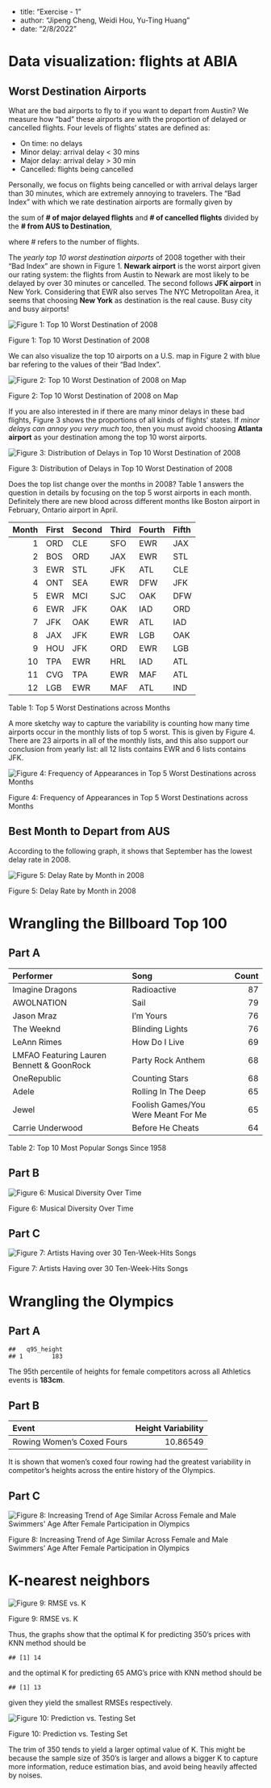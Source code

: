 -   title: “Exercise - 1”
-   author: “Jipeng Cheng, Weidi Hou, Yu-Ting Huang”
-   date: “2/8/2022”

# Data visualization: flights at ABIA

## Worst Destination Airports

What are the bad airports to fly to if you want to depart from Austin?
We measure how “bad” these airports are with the proportion of delayed
or cancelled flights. Four levels of flights’ states are defined as:

-   On time: no delays
-   Minor delay: arrival delay &lt; 30 mins
-   Major delay: arrival delay > 30 min
-   Cancelled: flights being cancelled

Personally, we focus on flights being cancelled or with arrival delays
larger than 30 minutes, which are extremely annoying to travelers. The
“Bad Index” with which we rate destination airports are formally given
by

the sum of **# of major delayed flights** and **# of cancelled flights**
divided by the **# from AUS to Destination**,

where # refers to the number of flights.

The *yearly top 10 worst destination airports* of 2008 together with
their “Bad Index” are shown in Figure 1. **Newark airport** is the worst
airport given our rating system: the flights from Austin to Newark are
most likely to be delayed by over 30 minutes or cancelled. The second
follows **JFK airport** in New York. Considering that EWR also serves
The NYC Metropolitan Area, it seems that choosing **New York** as
destination is the real cause. Busy city and busy airports!

<img src="Exercise_1_files/figure-markdown_strict/fig1-1.png" alt="Figure 1: Top 10 Worst Destination of 2008"  />
<p class="caption">
Figure 1: Top 10 Worst Destination of 2008
</p>

We can also visualize the top 10 airports on a U.S. map in Figure 2 with
blue bar refering to the values of their “Bad Index”.

<img src="Exercise_1_files/figure-markdown_strict/fig2-1.png" alt="Figure 2: Top 10 Worst Destination of 2008 on Map"  />
<p class="caption">
Figure 2: Top 10 Worst Destination of 2008 on Map
</p>

If you are also interested in if there are many minor delays in these
bad flights, Figure 3 shows the proportions of all kinds of flights’
states. If *minor delays can annoy you very much too*, then you must
avoid choosing **Atlanta airport** as your destination among the top 10
worst airports.

<img src="Exercise_1_files/figure-markdown_strict/fig3-1.png" alt="Figure 3: Distribution of Delays in Top 10 Worst Destination of 2008"  />
<p class="caption">
Figure 3: Distribution of Delays in Top 10 Worst Destination of 2008
</p>

Does the top list change over the months in 2008? Table 1 answers the
question in details by focusing on the top 5 worst airports in each
month. Definitely there are new blood across different months like
Boston airport in February, Ontario airport in April.

<table>
<thead>
<tr class="header">
<th style="text-align: right;">Month</th>
<th style="text-align: left;">First</th>
<th style="text-align: left;">Second</th>
<th style="text-align: left;">Third</th>
<th style="text-align: left;">Fourth</th>
<th style="text-align: left;">Fifth</th>
</tr>
</thead>
<tbody>
<tr class="odd">
<td style="text-align: right;">1</td>
<td style="text-align: left;">ORD</td>
<td style="text-align: left;">CLE</td>
<td style="text-align: left;">SFO</td>
<td style="text-align: left;">EWR</td>
<td style="text-align: left;">JAX</td>
</tr>
<tr class="even">
<td style="text-align: right;">2</td>
<td style="text-align: left;">BOS</td>
<td style="text-align: left;">ORD</td>
<td style="text-align: left;">JAX</td>
<td style="text-align: left;">EWR</td>
<td style="text-align: left;">STL</td>
</tr>
<tr class="odd">
<td style="text-align: right;">3</td>
<td style="text-align: left;">EWR</td>
<td style="text-align: left;">STL</td>
<td style="text-align: left;">JFK</td>
<td style="text-align: left;">ATL</td>
<td style="text-align: left;">CLE</td>
</tr>
<tr class="even">
<td style="text-align: right;">4</td>
<td style="text-align: left;">ONT</td>
<td style="text-align: left;">SEA</td>
<td style="text-align: left;">EWR</td>
<td style="text-align: left;">DFW</td>
<td style="text-align: left;">JFK</td>
</tr>
<tr class="odd">
<td style="text-align: right;">5</td>
<td style="text-align: left;">EWR</td>
<td style="text-align: left;">MCI</td>
<td style="text-align: left;">SJC</td>
<td style="text-align: left;">OAK</td>
<td style="text-align: left;">DFW</td>
</tr>
<tr class="even">
<td style="text-align: right;">6</td>
<td style="text-align: left;">EWR</td>
<td style="text-align: left;">JFK</td>
<td style="text-align: left;">OAK</td>
<td style="text-align: left;">IAD</td>
<td style="text-align: left;">ORD</td>
</tr>
<tr class="odd">
<td style="text-align: right;">7</td>
<td style="text-align: left;">JFK</td>
<td style="text-align: left;">OAK</td>
<td style="text-align: left;">EWR</td>
<td style="text-align: left;">ATL</td>
<td style="text-align: left;">IAD</td>
</tr>
<tr class="even">
<td style="text-align: right;">8</td>
<td style="text-align: left;">JAX</td>
<td style="text-align: left;">JFK</td>
<td style="text-align: left;">EWR</td>
<td style="text-align: left;">LGB</td>
<td style="text-align: left;">OAK</td>
</tr>
<tr class="odd">
<td style="text-align: right;">9</td>
<td style="text-align: left;">HOU</td>
<td style="text-align: left;">JFK</td>
<td style="text-align: left;">ORD</td>
<td style="text-align: left;">EWR</td>
<td style="text-align: left;">LGB</td>
</tr>
<tr class="even">
<td style="text-align: right;">10</td>
<td style="text-align: left;">TPA</td>
<td style="text-align: left;">EWR</td>
<td style="text-align: left;">HRL</td>
<td style="text-align: left;">IAD</td>
<td style="text-align: left;">ATL</td>
</tr>
<tr class="odd">
<td style="text-align: right;">11</td>
<td style="text-align: left;">CVG</td>
<td style="text-align: left;">TPA</td>
<td style="text-align: left;">EWR</td>
<td style="text-align: left;">MAF</td>
<td style="text-align: left;">ATL</td>
</tr>
<tr class="even">
<td style="text-align: right;">12</td>
<td style="text-align: left;">LGB</td>
<td style="text-align: left;">EWR</td>
<td style="text-align: left;">MAF</td>
<td style="text-align: left;">ATL</td>
<td style="text-align: left;">IND</td>
</tr>
</tbody>
</table>

Table 1: Top 5 Worst Destinations across Months

A more sketchy way to capture the variability is counting how many time
airports occur in the monthly lists of top 5 worst. This is given by
Figure 4. There are 23 airports in all of the monthly lists, and this
also support our conclusion from yearly list: all 12 lists contains EWR
and 6 lists contains JFK.

<img src="Exercise_1_files/figure-markdown_strict/fig4-1.png" alt="Figure 4: Frequency of Appearances in Top 5 Worst Destinations across Months"  />
<p class="caption">
Figure 4: Frequency of Appearances in Top 5 Worst Destinations across
Months
</p>

## Best Month to Depart from AUS

According to the following graph, it shows that September has the lowest
delay rate in 2008.

<img src="Exercise_1_files/figure-markdown_strict/fig5-1.png" alt="Figure 5: Delay Rate by Month in 2008"  />
<p class="caption">
Figure 5: Delay Rate by Month in 2008
</p>

# Wrangling the Billboard Top 100

## Part A

<table>
<thead>
<tr class="header">
<th style="text-align: left;">Performer</th>
<th style="text-align: left;">Song</th>
<th style="text-align: right;">Count</th>
</tr>
</thead>
<tbody>
<tr class="odd">
<td style="text-align: left;">Imagine Dragons</td>
<td style="text-align: left;">Radioactive</td>
<td style="text-align: right;">87</td>
</tr>
<tr class="even">
<td style="text-align: left;">AWOLNATION</td>
<td style="text-align: left;">Sail</td>
<td style="text-align: right;">79</td>
</tr>
<tr class="odd">
<td style="text-align: left;">Jason Mraz</td>
<td style="text-align: left;">I’m Yours</td>
<td style="text-align: right;">76</td>
</tr>
<tr class="even">
<td style="text-align: left;">The Weeknd</td>
<td style="text-align: left;">Blinding Lights</td>
<td style="text-align: right;">76</td>
</tr>
<tr class="odd">
<td style="text-align: left;">LeAnn Rimes</td>
<td style="text-align: left;">How Do I Live</td>
<td style="text-align: right;">69</td>
</tr>
<tr class="even">
<td style="text-align: left;">LMFAO Featuring Lauren Bennett &amp; GoonRock</td>
<td style="text-align: left;">Party Rock Anthem</td>
<td style="text-align: right;">68</td>
</tr>
<tr class="odd">
<td style="text-align: left;">OneRepublic</td>
<td style="text-align: left;">Counting Stars</td>
<td style="text-align: right;">68</td>
</tr>
<tr class="even">
<td style="text-align: left;">Adele</td>
<td style="text-align: left;">Rolling In The Deep</td>
<td style="text-align: right;">65</td>
</tr>
<tr class="odd">
<td style="text-align: left;">Jewel</td>
<td style="text-align: left;">Foolish Games/You Were Meant For Me</td>
<td style="text-align: right;">65</td>
</tr>
<tr class="even">
<td style="text-align: left;">Carrie Underwood</td>
<td style="text-align: left;">Before He Cheats</td>
<td style="text-align: right;">64</td>
</tr>
</tbody>
</table>

Table 2: Top 10 Most Popular Songs Since 1958

## Part B

<img src="Exercise_1_files/figure-markdown_strict/fig6-1.png" alt="Figure 6: Musical Diversity Over Time"  />
<p class="caption">
Figure 6: Musical Diversity Over Time
</p>

## Part C

<img src="Exercise_1_files/figure-markdown_strict/fig7-1.png" alt="Figure 7: Artists Having over 30 Ten-Week-Hits Songs"  />
<p class="caption">
Figure 7: Artists Having over 30 Ten-Week-Hits Songs
</p>

# Wrangling the Olympics

## Part A

    ##   q95_height
    ## 1        183

The 95th percentile of heights for female competitors across all
Athletics events is **183cm**.

## Part B

<table>
<thead>
<tr class="header">
<th style="text-align: left;">Event</th>
<th style="text-align: right;">Height Variability</th>
</tr>
</thead>
<tbody>
<tr class="odd">
<td style="text-align: left;">Rowing Women’s Coxed Fours</td>
<td style="text-align: right;">10.86549</td>
</tr>
</tbody>
</table>

It is shown that women’s coxed four rowing had the greatest variability
in competitor’s heights across the entire history of the Olympics.

## Part C

<img src="Exercise_1_files/figure-markdown_strict/fig8-1.png" alt="Figure 8: Increasing Trend of Age Similar Across Female and Male Swimmers' Age After Female Participation in Olympics"  />
<p class="caption">
Figure 8: Increasing Trend of Age Similar Across Female and Male
Swimmers’ Age After Female Participation in Olympics
</p>

# K-nearest neighbors

<img src="Exercise_1_files/figure-markdown_strict/fig9-1.png" alt="Figure 9: RMSE vs. K"  />
<p class="caption">
Figure 9: RMSE vs. K
</p>

Thus, the graphs show that the optimal K for predicting 350’s prices
with KNN method should be

    ## [1] 14

and the optimal K for predicting 65 AMG’s price with KNN method should
be

    ## [1] 13

given they yield the smallest RMSEs respectively.

<img src="Exercise_1_files/figure-markdown_strict/fig10-1.png" alt="Figure 10: Prediction vs. Testing Set"  />
<p class="caption">
Figure 10: Prediction vs. Testing Set
</p>

The trim of 350 tends to yield a larger optimal value of K. This might
be because the sample size of 350’s is larger and allows a bigger K to
capture more information, reduce estimation bias, and avoid being
heavily affected by noises.
